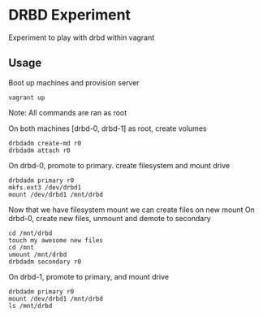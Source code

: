# DRBD Experiment

Experiment to play with drbd within vagrant

## Usage

Boot up machines and provision server
```
vagrant up
```

Note: All commands are ran as root

On both machines [drbd-0, drbd-1] as root, create volumes 

```
drbdadm create-md r0
drbdadm attach r0
```

On drbd-0, promote to primary. create filesystem and mount drive

```
drbdadm primary r0
mkfs.ext3 /dev/drbd1
mount /dev/drbd1 /mnt/drbd
```

Now that we have filesystem mount we can create files on new mount 
On drbd-0, create new files, unmount and demote to secondary
```
cd /mnt/drbd
touch my awesome new files
cd /mnt
umount /mnt/drbd
drbdadm secondary r0
```

On drbd-1, promote to primary, and mount drive
```
drbdadm primary r0
mount /dev/drbd1 /mnt/drbd
ls /mnt/drbd
```




